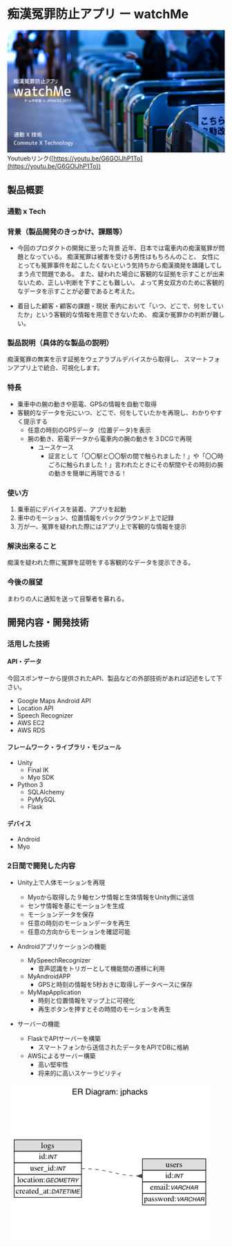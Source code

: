 # 痴漢冤罪防止アプリ ー watchMe

[![watchMe](https://github.com/jphacks/SP_1711/blob/master/static/title2017.png?raw=true)](https://youtu.be/G6GOlJhP1To)
Youtuebリンク([https://youtu.be/G6GOlJhP1To](https://youtu.be/G6GOlJhP1To))

## 製品概要
### 通勤 x Tech

### 背景（製品開発のきっかけ、課題等）

- 今回のプロダクトの開発に至った背景
近年、日本では電車内の痴漢冤罪が問題となっている。
痴漢冤罪は被害を受ける男性はもちろんのこと、
女性にとっても冤罪事件を起こしたくないという気持ちから痴漢摘発を躊躇してしまう点で問題である。
また、疑われた場合に客観的な証拠を示すことが出来ないため、正しい判断を下すことも難しい。
よって男女双方のために客観的なデータを示すことが必要であると考えた。

- 着目した顧客・顧客の課題・現状
車内において「いつ、どこで、何をしていたか」という客観的な情報を用意できないため、
痴漢か冤罪かの判断が難しい。


### 製品説明（具体的な製品の説明）
痴漢冤罪の無実を示す証拠をウェアラブルデバイスから取得し、
スマートフォンアプリ上で統合、可視化します。

### 特長

* 乗車中の腕の動きや筋電、GPSの情報を自動で取得
* 客観的なデータを元にいつ、どこで、何をしていたかを再現し、わかりやすく提示する
    * 任意の時刻のGPSデータ（位置データ)を表示
    * 腕の動き、筋電データから電車内の腕の動きを３DCGで再現
        * ユースケース
            * 証言として「〇〇駅と〇〇駅の間で触られました！」や「〇〇時ごろに触られました！」言われたときにその駅間やその時刻の腕の動きを簡単に再現できる！

### 使い方

1. 乗車前にデバイスを装着、アプリを起動
2. 車中のモーション、位置情報をバックグラウンド上で記録
3. 万が一、冤罪を疑われた際にはアプリ上で客観的な情報を提示

### 解決出来ること
痴漢を疑われた際に冤罪を証明をする客観的なデータを提示できる。

### 今後の展望
まわりの人に通知を送って目撃者を募れる。

## 開発内容・開発技術
### 活用した技術
#### API・データ
今回スポンサーから提供されたAPI、製品などの外部技術があれば記述をして下さい。
* Google Maps Android API
* Location API
* Speech Recognizer 
* AWS EC2
* AWS RDS

#### フレームワーク・ライブラリ・モジュール
* Unity
    * Final IK
    * Myo SDK
* Python 3
    * SQLAlchemy
    * PyMySQL
    * Flask

#### デバイス
* Android
* Myo

### 2日間で開発した内容

* Unity上で人体モーションを再現
   * Myoから取得した９軸センサ情報と生体情報をUnity側に送信
   * センサ情報を基にモーションを生成
   * モーションデータを保存
   * 任意の時刻のモーションデータを再生
   * 任意の方向からモーションを確認可能
    

* Androidアプリケーションの機能
    * MySpeechRecognizer
        - 音声認識をトリガーとして機能間の遷移に利用
    * MyAndroidAPP
        - GPSと時刻の情報を5秒おきに取得しデータベースに保存
    * MyMapApplication
        - 時刻と位置情報をマップ上に可視化
        - 再生ボタンを押すとその時間のモーションを再生

* サーバーの機能
    * FlaskでAPIサーバーを構築
        * スマートフォンから送信されたデータをAPIでDBに格納
    * AWSによるサーバー構築
        * 高い堅牢性
        * 将来的に高いスケーラビリティ

![DB図](https://github.com/jphacks/SP_1711/blob/master/static/sp1711.png?raw=true)
